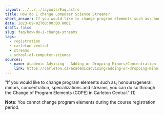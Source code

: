 ```yaml
---
layout: ../../../layouts/Faq.astro
title: How do I change Computer Science Streams?
short_answer: If you would like to change program elements such as; honours/general, minors, concentration, specializations and streams, you can do so through the Change of Program Elements (COPE) in Carleton Central.
date: 2023-09-02T00:00:00.000Z
draft: false
slug: faq/how-do-i-change-streams
tags:
  - registration
  - carleton-central
  - streams
  - school-of-computer-science
sources:
  - name: Academic Advising - Adding or Dropping Minors/Concentration
    link: https://carleton.ca/academicadvising/adding-or-dropping-minorsconcentration/#:~:text=If%20you%20would%20like%20to,(COPE)%20in%20Carleton%20Central.&text=Under%20'Student%20Online%20Applications'%20you,'%20Click%20on%20that%20link.
---
```


"If you would like to change program elements such as; honours/general, minors, concentration, specializations and streams, you can do so through the Change of Program Elements (COPE) in Carleton Central." (1)

**Note:** You cannot change program elements during the course registration period.
